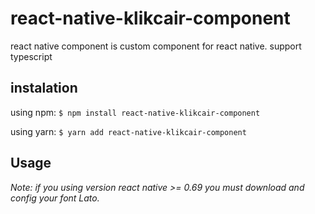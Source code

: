 # react-native-klikcair-component
react native component is custom component for react native. support typescript

## instalation
using npm:
`$ npm install react-native-klikcair-component`

using yarn:
`$ yarn add react-native-klikcair-component`

## Usage

_Note: if you using version react native >= 0.69 you must download and config your font Lato._